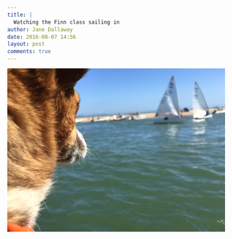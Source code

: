 ```yaml
---
title: |
  Watching the Finn class sailing in
author: Jane Dallaway
date: 2016-08-07 14:56
layout: post
comments: true
---
```


<div><a href="/media/tp_IMG_1045.JPG"><img src="/media/tp_thumb_IMG_1045.JPG" width="500" height="375"/></a></div>



  

      